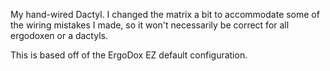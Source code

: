My hand-wired Dactyl. I changed the matrix a bit to accommodate some of the
wiring mistakes I made, so it won't necessarily be correct for all ergodoxen
or a dactyls.

This is based off of the ErgoDox EZ default configuration.
